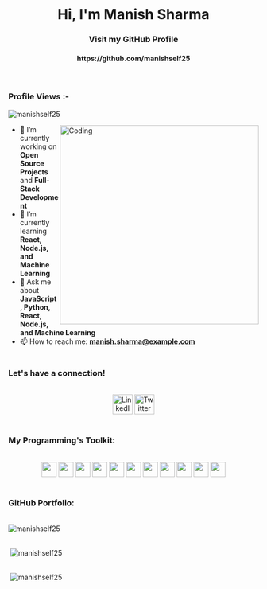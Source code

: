 ![]()

<h1 align="center">Hi, I'm Manish Sharma</h1>

<h3 align="center">Visit my GitHub Profile</h3>
<h4 align="center">https://github.com/manishself25</h4>

<br>

<p align="right"> <h3>Profile Views :-</h3> 
<img src="https://komarev.com/ghpvc/?username=manishself25&label=Profile%20views&color=0e75b6&style=flat"
    alt="manishself25" /> 
</p>

<p><img align="right" alt="Coding" width="400" src="https://media.giphy.com/media/LaVp0AyqR5bGsC5Cbm/giphy.gif"> </p>

- 🔭 I’m currently working on **Open Source Projects** and **Full-Stack Development**
- 🌱 I’m currently learning **React, Node.js, and Machine Learning**
- 💬 Ask me about **JavaScript, Python, React, Node.js, and Machine Learning**
- 📫 How to reach me: **manish.sharma@example.com**

<h1></h1>

### Let's have a connection!

<br>

<div id="badges" align="center">
 <a href="https://www.linkedin.com/in/manish-sharma-4802bb289/">
    <img src="https://cdn-icons-png.flaticon.com/512/1383/1383262.png" height=40px width=40px alt="LinkedIn Badge"/>
  </a>
  
  <a href="https://twitter.com/your-profile">
    <img src="https://cdn-icons-png.flaticon.com/512/5968/5968830.png" height=40px width=40px alt="Twitter Badge"/>
  </a>
</div>

<h1></h1>

### My Programming's Toolkit:

<br>

<div align="center"> 
<img src="https://cdn-icons-png.flaticon.com/512/919/919852.png" height="30" width="30">
<img src="https://cdn-icons-png.flaticon.com/128/6132/6132222.png" height="30" width="30">
<img src="https://cdn-icons-png.flaticon.com/512/888/888859.png" height="30" width="30">
<img src="https://cdn-icons-png.flaticon.com/128/5968/5968242.png" height="30" width="30">
<img src="https://cdn-icons-png.flaticon.com/512/4726/4726005.png" height="30" width="30">
<img src="https://cdn-icons-png.flaticon.com/128/9307/9307630.png" height="30" width="30">
<img src="https://cdn.iconscout.com/icon/free/png-256/heroku-3521485-2944929.png" height="30" width="30">
<img src="https://cdn-icons-png.flaticon.com/128/5968/5968520.png" height="30" width="30">
<img src="https://cdn-icons-png.flaticon.com/128/5968/5968472.png" height="30" width="30">
<img src="https://cdn-icons-png.flaticon.com/128/5968/5968428.png" height="30" width="30">
<img src="https://cdn-icons-png.flaticon.com/128/5968/5968435.png" height="30" width="30">
</div>

<h1></h1>

### GitHub Portfolio:

<br>

<table cellpadding="0">
<tr style="padding: 0">
<img src="https://github-readme-stats.vercel.app/api/top-langs?username=manishself25&show_icons=true&locale=en&layout=compact&theme=github_dark" alt="manishself25" />
</tr>
</table>

<table cellpadding="0">
<tr style="padding: 0">
&nbsp;<img src="https://github-readme-stats.vercel.app/api?username=manishself25&show_icons=true&locale=en&theme=github_dark" alt="manishself25" />
</tr>
</table>

<table cellpadding="0">
<tr style="padding: 0">
&nbsp;<img src="https://github-readme-streak-stats.herokuapp.com/?user=manishself25&theme=dark" alt="manishself25" />
</tr>
</table>

<h1></h1>
